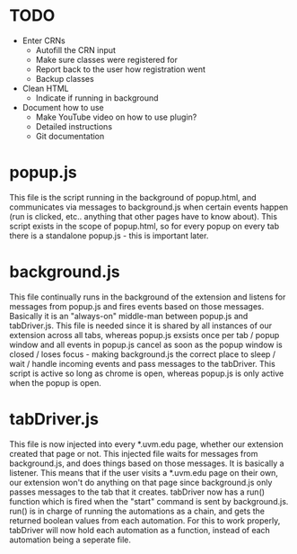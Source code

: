 # TODO
* Enter CRNs
  * Autofill the CRN input
  * Make sure classes were registered for
  * Report back to the user how registration went
  * Backup classes
* Clean HTML
  * Indicate if running in background
* Document how to use
  * Make YouTube video on how to use plugin?
  * Detailed instructions
  * Git documentation


# popup.js
This file is the script running in the background of popup.html, and communicates via messages to background.js when certain events happen (run is clicked, etc.. anything that other pages have to know about). This script exists in the scope of popup.html, so for every popup on every tab there is a standalone popup.js - this is important later.

# background.js
This file continually runs in the background of the extension and listens for messages from popup.js and fires events based on those messages. Basically it is an "always-on" middle-man between popup.js and tabDriver.js. This file is needed since it is shared by all instances of our extension across all tabs, whereas popup.js exsists once per tab / popup window and all events in popup.js cancel as soon as the popup window is closed / loses focus - making background.js the correct place to sleep / wait / handle incoming events and pass messages to the tabDriver. This script is active so long as chrome is open, whereas popup.js is only active when the popup is open.

# tabDriver.js
This file is now injected into every \*.uvm.edu page, whether our extension created that page or not. This injected file waits for messages from background.js, and does things based on those messages. It is basically a listener. This means that if the user visits a \*.uvm.edu page on their own, our extension won't do anything on that page since background.js only passes messages to the tab that it creates. tabDriver now has a run() function which is fired when the "start" command is sent by background.js. run() is in charge of running the automations as a chain, and gets the returned boolean values from each automation. For this to work properly, tabDriver will now hold each automation as a function, instead of each automation being a seperate file.
